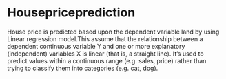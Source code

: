 # Housepriceprediction
House price is predicted based upon the dependent variable land by using  Linear regression model.This assume that the relationship between a dependent continuous
variable Y and one or more explanatory (independent) variables X is linear (that is, a straight line). It’s used to predict values within a continuous range (e.g. sales, price) rather than trying to classify them into categories (e.g. cat, dog).
